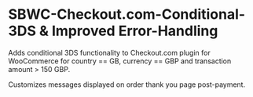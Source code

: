 # SBWC-Checkout.com-Conditional-3DS & Improved Error-Handling

Adds conditional 3DS functionality to Checkout.com plugin for WooCommerce for country == GB, currency == GBP and transaction amount > 150 GBP.

Customizes messages displayed on order thank you page post-payment.
